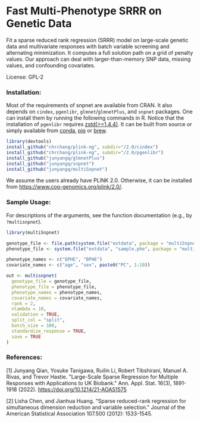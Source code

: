 # Fast Multi-Phenotype SRRR on Genetic Data

Fit a sparse reduced rank regression (SRRR) model on large-scale genetic data and multivariate responses with batch variable screening and alternating minimization. It computes a full solution path on a grid of penalty values. Our approach can deal with larger-than-memory SNP data, missing values, and confounding covariates.

License: GPL-2

### Installation:
Most of the requirements of snpnet are available from CRAN. It also depends on `cindex`, `pgenlibr`, `glmnet`/`glmnetPlus`, and `snpnet` packages. One can install them by running the following commands in R. Notice that the installation of `pgenlibr` requires [zstd(>=1.4.4)](https://github.com/facebook/zstd). It can be built from source or simply available from [conda](https://anaconda.org/conda-forge/zstd), [pip](https://pypi.org/project/zstd/) or [brew](https://formulae.brew.sh/formula/zstd).

```r
library(devtools)
install_github("chrchang/plink-ng", subdir="/2.0/cindex")
install_github("chrchang/plink-ng", subdir="/2.0/pgenlibr")
install_github("junyangq/glmnetPlus")
install_github("junyangq/snpnet")
install_github("junyangq/multiSnpnet")
```

We assume the users already have PLINK 2.0. Otherwise, it can be installed from https://www.cog-genomics.org/plink/2.0/.

### Sample Usage:

For descriptions of the arguments, see the function documentation (e.g., by `?multisnpnet`).

```r
library(multiSnpnet)

genotype_file <- file.path(system.file("extdata", package = "multiSnpnet"), "sample")
phenotype_file <- system.file("extdata", "sample.phe", package = "multiSnpnet")

phenotype_names <- c("QPHE", "BPHE")
covariate_names <- c("age", "sex", paste0("PC", 1:10))

out <- multisnpnet(
  genotype_file = genotype_file,
  phenotype_file = phenotype_file,
  phenotype_names = phenotype_names,
  covariate_names = covariate_names,
  rank = 2,
  nlambda = 10,
  validation = TRUE,
  split_col = "split",
  batch_size = 100,
  standardize_response = TRUE,
  save = TRUE
)
```

### References:

[1] Junyang Qian, Yosuke Tanigawa, Ruilin Li, Robert Tibshirani, Manuel A. Rivas, and Trevor Hastie. "Large-Scale Sparse Regression for Multiple Responses with Applications to UK Biobank." Ann. Appl. Stat. 16(3), 1891-1918 (2022). https://doi.org/10.1214/21-AOAS1575

[2] Lisha Chen, and Jianhua Huang. "Sparse reduced-rank regression for simultaneous dimension reduction and variable selection." Journal of the American Statistical Association 107.500 (2012): 1533-1545.
